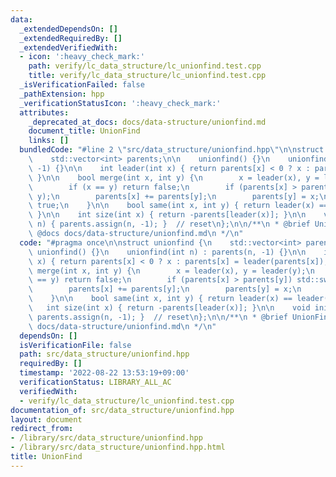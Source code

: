 ```yaml
---
data:
  _extendedDependsOn: []
  _extendedRequiredBy: []
  _extendedVerifiedWith:
  - icon: ':heavy_check_mark:'
    path: verify/lc_data_structure/lc_unionfind.test.cpp
    title: verify/lc_data_structure/lc_unionfind.test.cpp
  _isVerificationFailed: false
  _pathExtension: hpp
  _verificationStatusIcon: ':heavy_check_mark:'
  attributes:
    _deprecated_at_docs: docs/data-structure/unionfind.md
    document_title: UnionFind
    links: []
  bundledCode: "#line 2 \"src/data_structure/unionfind.hpp\"\n\nstruct unionfind {\n\
    \    std::vector<int> parents;\n\n    unionfind() {}\n    unionfind(int n) : parents(n,\
    \ -1) {}\n\n    int leader(int x) { return parents[x] < 0 ? x : parents[x] = leader(parents[x]);\
    \ }\n\n    bool merge(int x, int y) {\n        x = leader(x), y = leader(y);\n\
    \        if (x == y) return false;\n        if (parents[x] > parents[y]) std::swap(x,\
    \ y);\n        parents[x] += parents[y];\n        parents[y] = x;\n        return\
    \ true;\n    }\n\n    bool same(int x, int y) { return leader(x) == leader(y);\
    \ }\n\n    int size(int x) { return -parents[leader(x)]; }\n\n    void init(int\
    \ n) { parents.assign(n, -1); }  // reset\n};\n\n/**\n * @brief UnionFind\n *\
    \ @docs docs/data-structure/unionfind.md\n */\n"
  code: "#pragma once\n\nstruct unionfind {\n    std::vector<int> parents;\n\n   \
    \ unionfind() {}\n    unionfind(int n) : parents(n, -1) {}\n\n    int leader(int\
    \ x) { return parents[x] < 0 ? x : parents[x] = leader(parents[x]); }\n\n    bool\
    \ merge(int x, int y) {\n        x = leader(x), y = leader(y);\n        if (x\
    \ == y) return false;\n        if (parents[x] > parents[y]) std::swap(x, y);\n\
    \        parents[x] += parents[y];\n        parents[y] = x;\n        return true;\n\
    \    }\n\n    bool same(int x, int y) { return leader(x) == leader(y); }\n\n \
    \   int size(int x) { return -parents[leader(x)]; }\n\n    void init(int n) {\
    \ parents.assign(n, -1); }  // reset\n};\n\n/**\n * @brief UnionFind\n * @docs\
    \ docs/data-structure/unionfind.md\n */\n"
  dependsOn: []
  isVerificationFile: false
  path: src/data_structure/unionfind.hpp
  requiredBy: []
  timestamp: '2022-08-22 13:53:19+09:00'
  verificationStatus: LIBRARY_ALL_AC
  verifiedWith:
  - verify/lc_data_structure/lc_unionfind.test.cpp
documentation_of: src/data_structure/unionfind.hpp
layout: document
redirect_from:
- /library/src/data_structure/unionfind.hpp
- /library/src/data_structure/unionfind.hpp.html
title: UnionFind
---
```

